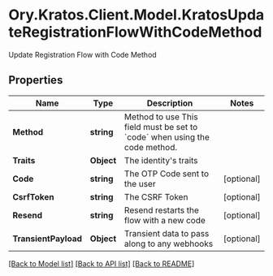 # Ory.Kratos.Client.Model.KratosUpdateRegistrationFlowWithCodeMethod
Update Registration Flow with Code Method

## Properties

Name | Type | Description | Notes
------------ | ------------- | ------------- | -------------
**Method** | **string** | Method to use  This field must be set to &#x60;code&#x60; when using the code method. | 
**Traits** | **Object** | The identity&#39;s traits | 
**Code** | **string** | The OTP Code sent to the user | [optional] 
**CsrfToken** | **string** | The CSRF Token | [optional] 
**Resend** | **string** | Resend restarts the flow with a new code | [optional] 
**TransientPayload** | **Object** | Transient data to pass along to any webhooks | [optional] 

[[Back to Model list]](../../README.md#documentation-for-models) [[Back to API list]](../../README.md#documentation-for-api-endpoints) [[Back to README]](../../README.md)

